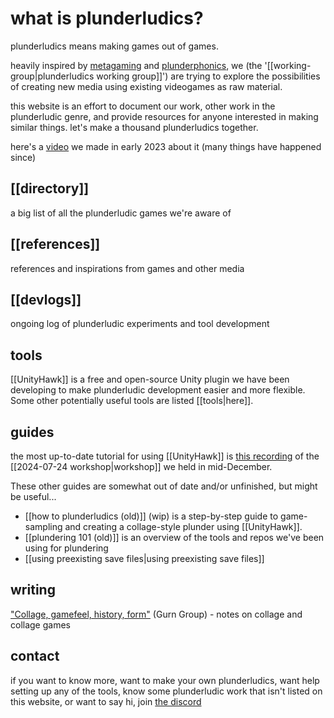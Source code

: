 # what is plunderludics?

plunderludics means making games out of games.

heavily inspired by [metagaming](https://www.upress.umn.edu/book-division/books/metagaming) and [plunderphonics](https://plunderphonics.com/xhtml/xplunder.html), we (the '[[working-group|plunderludics working group]]') are trying to explore the possibilities of creating new media using existing videogames as raw material.

this website is an effort to document our work, other work in the plunderludic genre, and provide resources for anyone interested in making similar things. let's make a thousand plunderludics together.

here's a [video](https://www.youtube.com/watch?v=9SQQ-M__ZrI) we made in early 2023 about it (many things have happened since)

## [[directory]]
a big list of all the plunderludic games we're aware of

## [[references]]
references and inspirations from games and other media

## [[devlogs]]
ongoing log of plunderludic experiments and tool development

## tools
[[UnityHawk]] is a free and open-source Unity plugin we have been developing to make plunderludic development easier and more flexible. Some other potentially useful tools are listed [[tools|here]].

## guides
the most up-to-date tutorial for using [[UnityHawk]] is [this recording](https://www.youtube.com/watch?v=gwgu7M3NGxo) of the [[2024-07-24 workshop|workshop]] we held in mid-December.

These other guides are somewhat out of date and/or unfinished, but might be useful... 
- [[how to plunderludics (old)]] (wip) is a step-by-step guide to game-sampling and creating a collage-style plunder using [[UnityHawk]].
- [[plundering 101 (old)]] is an overview of the tools and repos we've been using for plundering
- [[using preexisting save files|using preexisting save files]] 

## writing
["Collage, gamefeel, history, form"](https://gurngroup.com/post/2024-04-28-game-collage) (Gurn Group) - notes on collage and collage games

## contact
if you want to know more, want to make your own plunderludics, want help setting up any of the tools, know some plunderludic work that isn't listed on this website, or want to say hi, join [the discord](https://discord.gg/ATJSh8W8dp)

